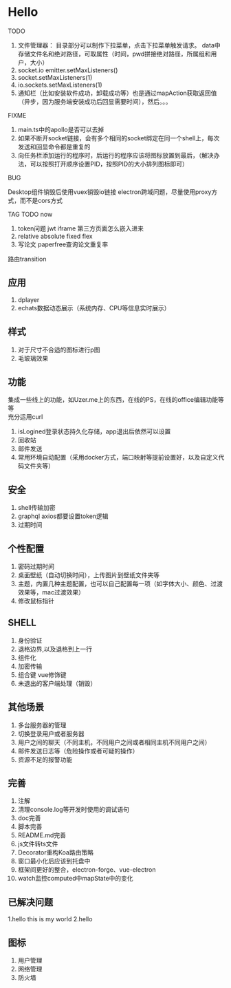 <!--
 * @Author: Juck
 * @Date: 2020-03-21 13:14:41
 * @LastEditTime: 2020-04-22 11:40:48
 * @LastEditors: Juck
 * @Description: 
 * @FilePath: \linux-cockpit\TODO.md
 * @
 -->

# Hello

TODO

1. 文件管理器：
   目录部分可以制作下拉菜单，点击下拉菜单触发请求。
   data中存储文件名和绝对路径，可取属性（时间，pwd拼接绝对路径，所属组和用户，大小）
2. socket.io emitter.setMaxListeners()
3. socket.setMaxListeners(1)
4. io.sockets.setMaxListeners(1)
5. 通知栏（比如安装软件成功，卸载成功等）也是通过mapAction获取返回值（异步，因为服务端安装成功后回显需要时间），然后。。。

FIXME

1. main.ts中的apollo是否可以去掉
2. 如果不断开socket链接，会有多个相同的socket绑定在同一个shell上，每次发送和回显命令都是重复的
3. 向任务栏添加运行的程序时，后运行的程序应该将图标放置到最后，（解决办法，可以按照打开顺序设置PID，按照PID的大小排列图标即可）

BUG

Desktop组件销毁后使用vuex销毁io链接
electron跨域问题，尽量使用proxy方式，而不是cors方式

TAG TODO now

1. token问题 jwt  iframe 第三方页面怎么嵌入进来
2. relative absolute fixed flex
3. 写论文 paperfree查询论文重复率

路由transition

## 应用

1. dplayer
2. echats数据动态展示（系统内存、CPU等信息实时展示）

## 样式

1. 对于尺寸不合适的图标进行p图
2. 毛玻璃效果

## 功能

集成一些线上的功能，如Uzer.me上的东西，在线的PS，在线的office编辑功能等等  
充分运用curl

1. isLogined登录状态持久化存储，app退出后依然可以设置
2. 回收站
3. 邮件发送
4. 常用环境自动配置（采用docker方式，端口映射等提前设置好，以及自定义代码文件夹等）

## 安全

1. shell传输加密
2. graphql axios都要设置token逻辑
3. 过期时间

## 个性配置

1. 密码过期时间
2. 桌面壁纸（自动切换时间），上传图片到壁纸文件夹等
3. 主题，内置几种主题配置，也可以自己配置每一项（如字体大小、颜色、过渡效果等，mac过渡效果）
4. 修改鼠标指针

## SHELL

1. 身份验证
2. 退格边界,以及退格到上一行
3. 组件化
4. 加密传输
5. 组合键 vue修饰键
6. 未退出的客户端处理（销毁）

## 其他场景

1. 多台服务器的管理
2. 切换登录用户或者服务器
3. 用户之间的聊天（不同主机，不同用户之间或者相同主机不同用户之间）
4. 邮件发送日志等（危险操作或者可疑的操作）
5. 资源不足的报警功能

## 完善

1. 注解
2. 清理console.log等开发时使用的调试语句
3. doc完善
4. 脚本完善
5. README.md完善
6. js文件转ts文件
7. Decorator重构Koa路由策略
8. 窗口最小化后应该到托盘中
9. 框架间更好的整合，electron-forge、vue-electron
10. watch监控computed中mapState中的变化

## 已解决问题

1.hello this is my world
2.hello

## 图标

1. 用户管理
2. 网络管理
3. 防火墙
